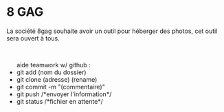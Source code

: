 # 8 GAG
<p>La société 8gag souhaite avoir un outil pour héberger des photos, cet outil sera ouvert à tous.<p>
<br>
<ul>aide teamwork w/ github :
<li> git add (nom du dossier)</li>
<li> git clone (adresse) (rename)</li>
<li> git commit -m "(commentaire)"</li>
<li> git push /*envoyer l'information*/</li>
<li> git status /*fichier en attente*/</li></ul>
